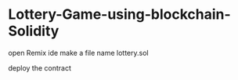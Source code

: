 # Lottery-Game-using-blockchain-Solidity

open Remix ide
make a file name lottery.sol

deploy the contract 

